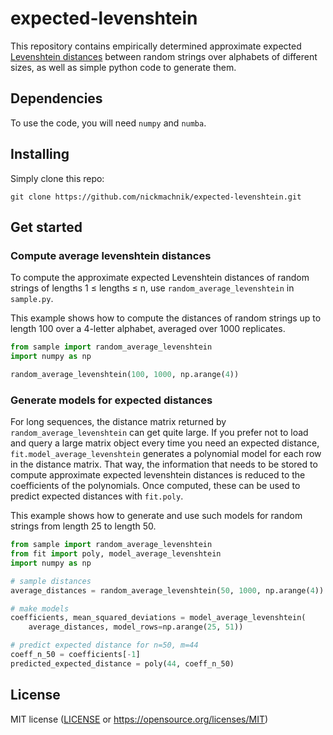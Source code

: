 # expected-levenshtein

This repository contains empirically determined approximate expected [Levenshtein distances](https://en.wikipedia.org/wiki/Levenshtein_distance) between random strings over alphabets of different sizes, as well as simple python code to generate them.

## Dependencies

To use the code, you will need `numpy` and `numba`.

## Installing

Simply clone this repo:

```
git clone https://github.com/nickmachnik/expected-levenshtein.git
```

## Get started

### Compute average levenshtein distances

To compute the approximate expected Levenshtein distances of random strings of lengths 1 ≤ lengths ≤ n, use `random_average_levenshtein` in `sample.py`.

This example shows how to compute the distances of random strings up to length 100 over a 4-letter alphabet, averaged over 1000 replicates.
```python
from sample import random_average_levenshtein
import numpy as np

random_average_levenshtein(100, 1000, np.arange(4))
```

### Generate models for expected distances

For long sequences, the distance matrix returned by `random_average_levenshtein` can get quite large.
If you prefer not to load and query a large matrix object every time you need an expected distance,
`fit.model_average_levenshtein` generates a polynomial model for each row in
the distance matrix. That way, the information that needs to be stored to compute approximate
expected levenshtein distances is reduced to the coefficients of the polynomials. Once computed,
these can be used to predict expected distances with `fit.poly`.

This example shows how to generate and use such models for random strings from length 25 to length 50.
```python
from sample import random_average_levenshtein
from fit import poly, model_average_levenshtein
import numpy as np

# sample distances
average_distances = random_average_levenshtein(50, 1000, np.arange(4))

# make models
coefficients, mean_squared_deviations = model_average_levenshtein(
    average_distances, model_rows=np.arange(25, 51))

# predict expected distance for n=50, m=44
coeff_n_50 = coefficients[-1]
predicted_expected_distance = poly(44, coeff_n_50)
```

## License

MIT license ([LICENSE](LICENSE.txt) or https://opensource.org/licenses/MIT)

<!-- 
End with an example of getting some data out of the system or using it for a little demo

## Running the tests

Explain how to run the automated tests for this system

### Break down into end to end tests

Explain what these tests test and why

```
Give an example
```

### And coding style tests

Explain what these tests test and why

```
Give an example
```

## Deployment

Add additional notes about how to deploy this on a live system

## Built With

* [Dropwizard](http://www.dropwizard.io/1.0.2/docs/) - The web framework used
* [Maven](https://maven.apache.org/) - Dependency Management
* [ROME](https://rometools.github.io/rome/) - Used to generate RSS Feeds

## Contributing

Please read [CONTRIBUTING.md](https://gist.github.com/PurpleBooth/b24679402957c63ec426) for details on our code of conduct, and the process for submitting pull requests to us.

## Versioning

We use [SemVer](http://semver.org/) for versioning. For the versions available, see the [tags on this repository](https://github.com/your/project/tags).

## Authors

* **Billie Thompson** - *Initial work* - [PurpleBooth](https://github.com/PurpleBooth)

See also the list of [contributors](https://github.com/your/project/contributors) who participated in this project.

## License

This project is licensed under the MIT License - see the [LICENSE.md](LICENSE.md) file for details

## Acknowledgments

* Hat tip to anyone whose code was used
* Inspiration
* etc

 -->